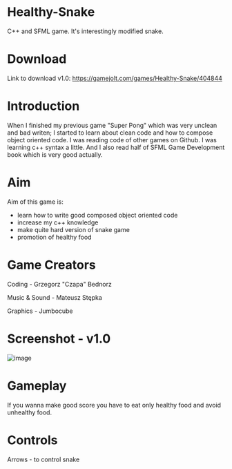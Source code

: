 # Healthy-Snake
C++ and SFML game. It's interestingly modified snake.

# Download
Link to download v1.0: https://gamejolt.com/games/Healthy-Snake/404844

# Introduction
When I finished my previous game "Super Pong" which was very unclean and bad writen; I started to learn about clean code and how to compose object oriented code. I was reading code of other games on Github. I was learning c++ syntax a little. And I also read half of SFML Game Development book which is very good actually.

# Aim
Aim of this game is:
- learn how to write good composed object oriented code
- increase my c++ knowledge
- make quite hard version of snake game 
- promotion of healthy food

# Game Creators
Coding - Grzegorz "Czapa" Bednorz

Music & Sound - Mateusz Stępka

Graphics - Jumbocube

# Screenshot - v1.0
![image](https://user-images.githubusercontent.com/39434914/51199178-66f71100-18f6-11e9-9c73-674a648b3949.png)

# Gameplay
If you wanna make good score you have to eat only healthy food and avoid unhealthy food.

# Controls
Arrows - to control snake
